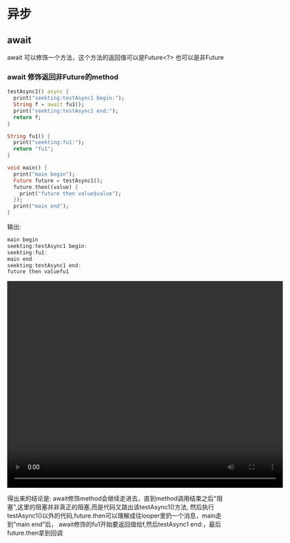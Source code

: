 # 异步

## await

await 可以修饰一个方法，这个方法的返回值可以是Future<?> 也可以是非Future

### await 修饰返回非Future的method

```dart {.line-numbers}
testAsync1() async {
  print("seekting:testAsync1 begin:");
  String f = await fu1();
  print("seekting:testAsync1 end:");
  return f;
}

String fu1() {
  print("seekting:fu1:");
  return "fu1";
}

void main() {
  print("main begin");
  Future future = testAsync1();
  future.then((value) {
    print("future then value$value");
  });
  print("main end");
}
```

输出:
```c {.line-numbers}
main begin
seekting:testAsync1 begin:
seekting:fu1:
main end
seekting:testAsync1 end:
future then valuefu1

```

<video src="./await1.mp4" width="640" height="480"
controls="controls"></video>
 
得出来的结论是:
await修饰method会继续走进去，直到method调用结束之后"阻塞",这里的阻塞并非真正的阻塞,而是代码又跳出该testAsync1()方法,
然后执行testAsync1()以外的代码,future.then可以理解成往looper里扔一个消息，main走到"main end"后，
await修饰的fu1开始要返回值给f,然后testAsync1 end:，最后future.then拿到回调
